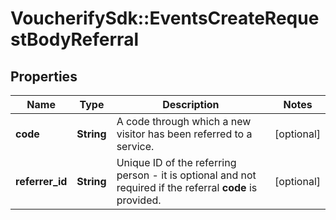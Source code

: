 # VoucherifySdk::EventsCreateRequestBodyReferral

## Properties

| Name | Type | Description | Notes |
| ---- | ---- | ----------- | ----- |
| **code** | **String** | A code through which a new visitor has been referred to a service. | [optional] |
| **referrer_id** | **String** | Unique ID of the referring person - it is optional and not required if the referral **code** is provided. | [optional] |

